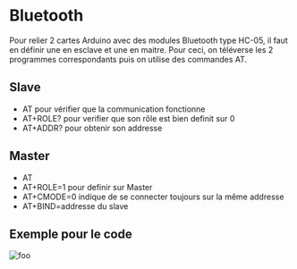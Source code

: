 # Bluetooth
Pour relier 2 cartes Arduino avec des modules Bluetooth type HC-05, il faut en définir une en esclave et une en maitre. Pour ceci, on téléverse les 2 programmes correspondants puis on utilise des commandes AT.

## Slave
  * AT pour vérifier que la communication fonctionne
  * AT+ROLE? pour verifier que son rôle est bien definit sur 0
  * AT+ADDR? pour obtenir son addresse

## Master
  * AT
  * AT+ROLE=1 pour definir sur Master
  * AT+CMODE=0 indique de se connecter toujours sur la même addresse
  * AT+BIND=addresse du slave
  
## Exemple pour le code

![foo](https://howtomechatronics.com/wp-content/uploads/2016/04/Communcation-Between-Two-HC-05-Bluetooth-Module-Circuit-Schematics.png "title")
